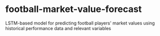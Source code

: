 # football-market-value-forecast
LSTM-based model for predicting football players' market values using historical performance data and relevant variables
